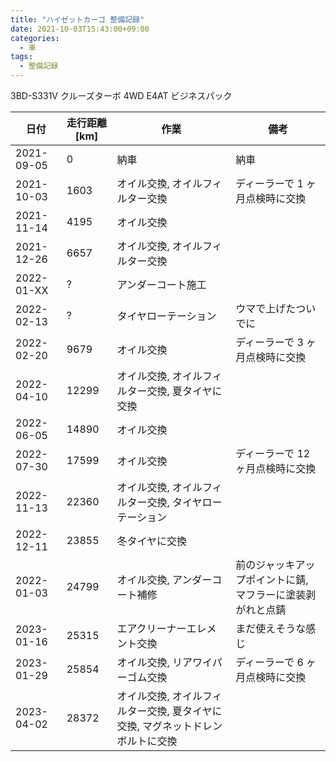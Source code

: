 ```yaml
---
title: "ハイゼットカーゴ 整備記録"
date: 2021-10-03T15:43:00+09:00
categories:
  - 車
tags:
  - 整備記録
---
```


3BD-S331V クルーズターボ 4WD E4AT ビジネスパック

| 日付       | 走行距離[km] | 作業                                                                           | 備考                                                       |
| ---------- | ------------ | ------------------------------------------------------------------------------ | ---------------------------------------------------------- |
| 2021-09-05 | 0            | 納車                                                                           | 納車                                                       |
| 2021-10-03 | 1603         | オイル交換, オイルフィルター交換                                               | ディーラーで 1 ヶ月点検時に交換                            |
| 2021-11-14 | 4195         | オイル交換                                                                     |                                                            |
| 2021-12-26 | 6657         | オイル交換, オイルフィルター交換                                               |                                                            |
| 2022-01-XX | ?            | アンダーコート施工                                                             |                                                            |
| 2022-02-13 | ?            | タイヤローテーション                                                           | ウマで上げたついでに                                       |
| 2022-02-20 | 9679         | オイル交換                                                                     | ディーラーで 3 ヶ月点検時に交換                            |
| 2022-04-10 | 12299        | オイル交換, オイルフィルター交換, 夏タイヤに交換                               |                                                            |
| 2022-06-05 | 14890        | オイル交換                                                                     |                                                            |
| 2022-07-30 | 17599        | オイル交換                                                                     | ディーラーで 12 ヶ月点検時に交換                           |
| 2022-11-13 | 22360        | オイル交換, オイルフィルター交換, タイヤローテーション                         |                                                            |
| 2022-12-11 | 23855        | 冬タイヤに交換                                                                 |                                                            |
| 2022-01-03 | 24799        | オイル交換, アンダーコート補修                                                 | 前のジャッキアップポイントに錆, マフラーに塗装剥がれと点錆 |
| 2023-01-16 | 25315        | エアクリーナーエレメント交換                                                   | まだ使えそうな感じ                                         |
| 2023-01-29 | 25854        | オイル交換, リアワイパーゴム交換                                               | ディーラーで 6 ヶ月点検時に交換                            |
| 2023-04-02 | 28372        | オイル交換, オイルフィルター交換, 夏タイヤに交換, マグネットドレンボルトに交換 |                                                            |

<!--more-->

<!--
オイル交換に 必要な物
たまに忘れるので

* オイル (消耗品)
* オイル処理箱 (消耗品)
* オイルフィルター (フィルター交換の場合, 消耗品)
* ウエス (消耗品)
* パーツクリーナー (消耗品)
* ドレンパッキン (消耗品)
* 手袋 (消耗品)
* ゴミ袋 (消耗品)
* 新聞紙
* メガネレンチ(14)
* オイルジョッキ
* オイルフィルターレンチ (フィルター交換の場合)
* ラチェットハンドル (フィルター交換の場合)
* ウマ (タイヤローテーションもする場合)
* 低床ジャッキ (タイヤローテーションもする場合)
* トルクレンチ (タイヤローテーションもする場合)

* 車をリフトアップしたときついでに車体下のゴム部品とFFヒーターも点検
* ハイゼットカーゴのドレンボルトの頭は14mm
* ドレンボルトを外す前にフィラーキャップを開ける
* ドレンパッキンはトヨタ用のやつも使える
* オイルフィルターのパッキンにはしっかりとオイルを塗る
* ドレンボルトをしめる時は指でしまらなくなった後1/8回転とちょっとくらい
* オイルを入れおわったらエンジンを動かした後ゲージをチェックしなおす
* 作業後トリップメータとナビの通知機能をリセット
* 翌日にオイルが漏れていないか確認
* オイルをこぼしたら猫砂で吸いとる
* コンクリートについたオイルの染みは 溶剤 + 猫砂で吸いとり、食器用洗剤で洗う。時間がたてば残った染みも目立たなくなる
* 20,000km/年以上でシビアコンディション, 今は19510km/年

-->
